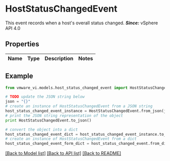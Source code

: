 # HostStatusChangedEvent

This event records when a host's overall status changed.  ***Since:*** vSphere API 4.0 

## Properties
Name | Type | Description | Notes
------------ | ------------- | ------------- | -------------

## Example

```python
from vmware_vi.models.host_status_changed_event import HostStatusChangedEvent

# TODO update the JSON string below
json = "{}"
# create an instance of HostStatusChangedEvent from a JSON string
host_status_changed_event_instance = HostStatusChangedEvent.from_json(json)
# print the JSON string representation of the object
print HostStatusChangedEvent.to_json()

# convert the object into a dict
host_status_changed_event_dict = host_status_changed_event_instance.to_dict()
# create an instance of HostStatusChangedEvent from a dict
host_status_changed_event_form_dict = host_status_changed_event.from_dict(host_status_changed_event_dict)
```
[[Back to Model list]](../README.md#documentation-for-models) [[Back to API list]](../README.md#documentation-for-api-endpoints) [[Back to README]](../README.md)


